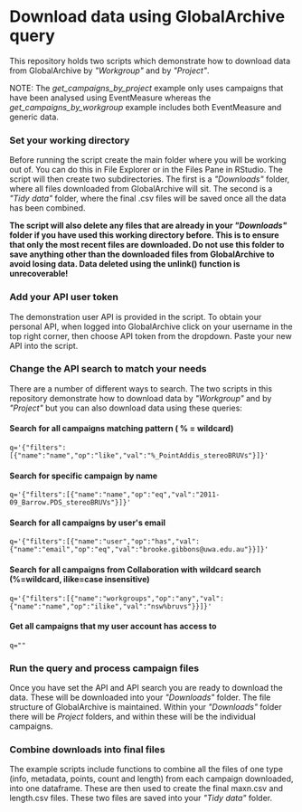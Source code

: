 # Download data using GlobalArchive query
This repository holds two scripts which demonstrate how to download data from GlobalArchive by <i>"Workgroup"</i> and by <i>"Project"</i>.

NOTE: The <i>get_campaigns_by_project</i> example only uses campaigns that have been analysed using EventMeasure whereas the <i>get_campaigns_by_workgroup</i> example includes both EventMeasure and generic data.

### Set your working directory
Before running the script create the main folder where you will be working out of. You can do this in File Explorer or in the Files Pane in RStudio.
The script will then create two subdirectories. The first is a <i>"Downloads"</i> folder, where all files downloaded from GlobalArchive will sit. The second is a <i>"Tidy data"</i> folder, where the final .csv files will be saved once all the data has been combined.

<b>The script will also delete any files that are already in your <i>"Downloads"</i> folder if you have used this working directory before. This is to ensure that only the most recent files are downloaded. Do not use this folder to save anything other than the downloaded files from GlobalArchive to avoid losing data. Data deleted using the unlink() function is unrecoverable!</b>

### Add your API user token
The demonstration user API is provided in the script. To obtain your personal API, when logged into GlobalArchive click on your username in the top right corner, then choose API token from the dropdown. Paste your new API into the script.

### Change the API search to match your needs
There are a number of different ways to search. The two scripts in this repository demonstrate how to download data by <i>"Workgroup"</i> and by <i>"Project"</i> but you can also download data using these queries:

#### Search for all campaigns matching pattern ( % = wildcard)
~~~~
q='{"filters":[{"name":"name","op":"like","val":"%_PointAddis_stereoBRUVs"}]}'
~~~~

#### Search for specific campaign by name
~~~~
q='{"filters":[{"name":"name","op":"eq","val":"2011-09_Barrow.PDS_stereoBRUVs"}]}'
~~~~

#### Search for all campaigns by user's email
~~~~
q='{"filters":[{"name":"user","op":"has","val":{"name":"email","op":"eq","val":"brooke.gibbons@uwa.edu.au"}}]}'
~~~~

#### Search for all campaigns from Collaboration with wildcard search (%=wildcard, ilike=case insensitive)
~~~~
q='{"filters":[{"name":"workgroups","op":"any","val":{"name":"name","op":"ilike","val":"nsw%bruvs"}}]}'
~~~~

#### Get all campaigns that my user account has access to
~~~~
q=""
~~~~

### Run the query and process campaign files
Once you have set the API and API search you are ready to download the data. These will be downloaded into your <i>"Downloads"</i> folder. The file structure of GlobalArchive is maintained. Within your <i>"Downloads"</i> folder there will be <i>Project</i> folders, and within these will be the individual campaigns.

### Combine downloads into final files
The example scripts include functions to combine all the files of one type (info, metadata, points, count and length) from each campaign downloaded, into one dataframe. These are then used to create the final maxn.csv and length.csv files. These two files are saved into your <i>"Tidy data"</i> folder.
